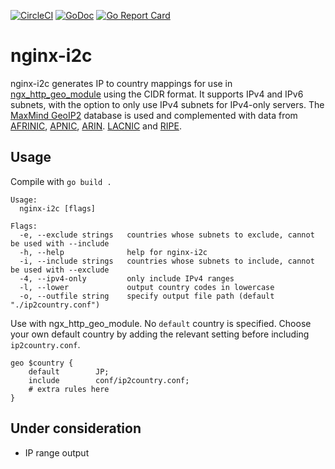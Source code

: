 [![CircleCI](https://circleci.com/gh/cybozu-go/nginx-i2c.svg?style=svg)](https://circleci.com/gh/cybozu-go/nginx-i2c)
[![GoDoc](https://godoc.org/github.com/cybozu-go/nginx-i2c?status.svg)](https://godoc.org/github.com/cybozu-go/nginx-i2c)
[![Go Report Card](https://goreportcard.com/badge/github.com/cybozu-go/nginx-i2c)](https://goreportcard.com/report/github.com/cybozu-go/nginx-i2c)

# nginx-i2c
nginx-i2c generates IP to country mappings for use in [ngx_http_geo_module](https://nginx.org/en/docs/http/ngx_http_geo_module.html) using the CIDR format. It supports IPv4 and IPv6 subnets, with the option to only use IPv4 subnets for IPv4-only servers. The [MaxMind GeoIP2](https://dev.maxmind.com/geoip/) database is used and complemented with data from [AFRINIC](https://ftp.afrinic.net/pub/stats/afrinic/delegated-afrinic-extended-latest), [APNIC](https://ftp.apnic.net/apnic/stats/apnic/delegated-apnic-latest), [ARIN](https://ftp.arin.net/pub/stats/arin/delegated-arin-extended-latest). [LACNIC](https://ftp.lacnic.net/pub/stats/lacnic/delegated-lacnic-extended-latest) and [RIPE](https://ftp.ripe.net/pub/stats/ripencc/delegated-ripencc-extended-latest).

## Usage
Compile with `go build .`

```
Usage:
  nginx-i2c [flags]

Flags:
  -e, --exclude strings   countries whose subnets to exclude, cannot be used with --include
  -h, --help              help for nginx-i2c
  -i, --include strings   countries whose subnets to include, cannot be used with --exclude
  -4, --ipv4-only         only include IPv4 ranges
  -l, --lower             output country codes in lowercase
  -o, --outfile string    specify output file path (default "./ip2country.conf")
```

Use with ngx_http_geo_module. No `default` country is specified. Choose your own default country by adding the relevant setting before including `ip2country.conf`.
```
geo $country {
    default        JP;
    include        conf/ip2country.conf;
    # extra rules here
}
```

## Under consideration
- IP range output